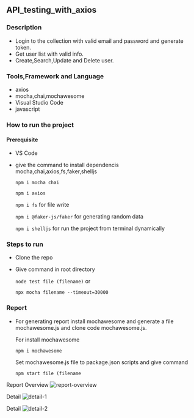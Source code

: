 

## API_testing_with_axios

### Description
- Login to the collection with valid email and password and generate token.
- Get user list with valid info.
- Create,Search,Update and Delete user.


### Tools,Framework and Language
- axios
- mocha,chai,mochawesome
- Visual Studio Code
- javascript

### How to run the project
#### Prerequisite
- VS Code
- give the command to install dependencis mocha,chai,axios,fs,faker,shelljs
  
  `npm i mocha chai`

  `npm i axios`

  `npm i fs` for file write

  `npm i @faker-js/faker` for generating random data

  `npm i shelljs` for run the project from terminal dynamically

### Steps to run
- Clone the repo
- Give command in root directory

  `node test file (filename)` or 

  `npx mocha filename --timeout=30000`

### Report
- For generating report install mochawesome and generate a file mochawesome.js and clone code mochawesome.js.
  
  For install mochawesome 

  `npm i mochawesome`

  Set mochawesome.js file to package.json scripts and give command

  `npm start file (filename`

Report Overview
![report-overview](https://user-images.githubusercontent.com/108132871/189202804-c4a0d6e8-9bec-4cbd-951c-f622823fd55c.PNG)
  
Detail
![detail-1](https://user-images.githubusercontent.com/108132871/189202887-2a165f63-2307-4631-82c2-904cb87801b1.PNG)

Detail
![detail-2](https://user-images.githubusercontent.com/108132871/189202904-193a871e-7911-4983-9867-69fcc1dcff8a.PNG)
